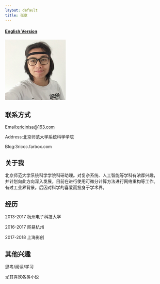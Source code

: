 ```yaml
---
layout: default
title: 张章
---
```



#### [English Version](https://bnusss.github.io/person/zhang-zhang.html)


<img src="/img/people/zhangzhang.png" height="200px" />


## 联系方式

Email:ericinisa@163.com

Address:北京师范大学系统科学学院

Blog:3riccc.farbox.com

## 关于我

北京师范大学系统科学学院科研助理。对复杂系统、人工智能等学科有浓厚兴趣，并计划向此方向深入发展。目前在进行使用可微分计算方法进行网络重构等工作。有过工业界背景，后因对科学的喜爱而投身于学术界。

## 经历

2013-2017 杭州电子科技大学

2016-2017 网易杭州

2017-2018 上海影创

## 其他兴趣

思考/阅读/学习

尤其喜欢各类小说